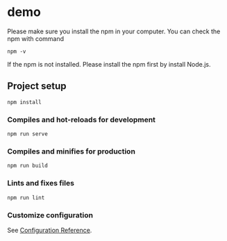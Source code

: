 # demo

Please make sure you install the npm in your computer. You can check the npm with command 
```
npm -v
```
If the npm is not installed. Please install the npm first by install Node.js.

## Project setup
```
npm install
```

### Compiles and hot-reloads for development
```
npm run serve
```

### Compiles and minifies for production
```
npm run build
```

### Lints and fixes files
```
npm run lint
```

### Customize configuration
See [Configuration Reference](https://cli.vuejs.org/config/).
